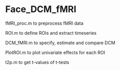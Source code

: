 # Face_DCM_fMRI

fMRI_proc.m to preprocess fMRI data

ROI.m to define ROIs and extract timeseries

DCM_fMRI.m to specify, estimate and compare DCM

PlotROI.m to plot univariate effects for each ROI

t2p.m to get t-values of t-tests
